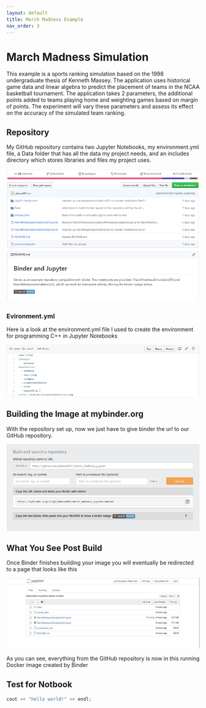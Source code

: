 ```yaml
---
layout: default
title: March Madness Example
nav_order: 3
---
```

# March Madness Simulation

This example is a sports ranking simulation based on the 1998 undergraduate thesis of Kenneth Massey. The application uses historical game data and linear algebra to predict the placement of teams in the NCAA basketball tournament. The application takes 2 parameters, the additional points added to teams playing home and weighting games based on margin of points. The experiment will vary these parameters and assess its effect on the accuracy of the simulated team ranking.

## Repository

My GitHub repository contains two Jupyter Notebooks, my environment.yml file, a Data folder that has all the data my project needs, and an includes directory which stores libraries and files my project uses.

![](https://github.com/phesse001/march_madness_jupyter/blob/gh-pages/images/sample-repo.PNG?raw=true)

### Evironment.yml

Here is a look at the environment.yml file I used to create the environment for programming C++ in Jupyter Notebooks

![](https://github.com/phesse001/march_madness_jupyter/blob/gh-pages/images/my_yml.PNG?raw=true)

## Building the Image at mybinder.org

With the repository set up, now we just have to give binder the url to our GitHub repository.

![](https://github.com/phesse001/march_madness_jupyter/blob/gh-pages/images/binder-step1.PNG?raw=true)

## What You See Post Build

Once Binder finishes building your image you will eventually be redirected to a page that looks like this

![](https://github.com/phesse001/march_madness_jupyter/blob/gh-pages/images/post_build.PNG?raw=true)

As you can see, everything from the GitHub repository is now in this running Docker image created by Binder

## Test for Notbook

```c++
cout << "hello world!" << endl;
```



